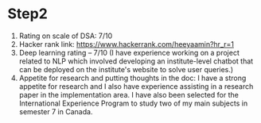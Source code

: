 # Step2

1.	Rating on scale of DSA: 7/10
2.	Hacker rank link: https://www.hackerrank.com/heeyaamin?hr_r=1
3.	Deep learning rating – 7/10 (I have experience working on a project related to NLP which involved developing an institute-level chatbot that can be deployed on the institute's website to solve user queries.)
4.	Appetite for research and putting thoughts in the doc: I have a strong appetite for research and I also have experience assisting in a research paper in the implementation area. I have also been selected for the International Experience Program to study two of my main subjects in semester 7 in Canada.
